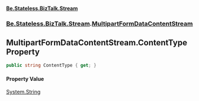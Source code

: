 #### [Be.Stateless.BizTalk.Stream](README.md 'README')
### [Be.Stateless.BizTalk.Stream](Be.Stateless.BizTalk.Stream.md 'Be.Stateless.BizTalk.Stream').[MultipartFormDataContentStream](MultipartFormDataContentStream.md 'Be.Stateless.BizTalk.Stream.MultipartFormDataContentStream')

## MultipartFormDataContentStream.ContentType Property

```csharp
public string ContentType { get; }
```

#### Property Value
[System.String](https://docs.microsoft.com/en-us/dotnet/api/System.String 'System.String')